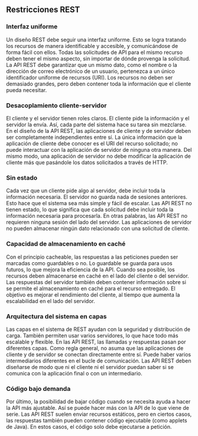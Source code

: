 <h2>Restricciones REST</h2>

<h3>Interfaz uniforme</h3>
<p>Un diseño REST debe seguir una interfaz uniforme. Esto se logra tratando los recursos de manera identificable y accesible, y comunicándose de forma fácil con ellos. Todas las solicitudes de API para el mismo recurso deben tener el mismo aspecto, sin importar de dónde provenga la solicitud. La API REST debe garantizar que un mismo dato, como el nombre o la dirección de correo electrónico de un usuario, pertenezca a un único identificador uniforme de recursos (URI). Los recursos no deben ser demasiado grandes, pero deben contener toda la información que el cliente pueda necesitar.</p>

<h3>Desacoplamiento cliente-servidor</h3>
<p>El cliente y el servidor tienen roles claros. El cliente pide la información y el servidor la envía. Así, cada parte del sistema hace su tarea sin mezclarse. En el diseño de la API REST, las aplicaciones de cliente y de servidor deben ser completamente independientes entre sí. La única información que la aplicación de cliente debe conocer es el URI del recurso solicitado; no puede interactuar con la aplicación de servidor de ninguna otra manera. Del mismo modo, una aplicación de servidor no debe modificar la aplicación de cliente más que pasándole los datos solicitados a través de HTTP.</p>

<h3>Sin estado</h3>
<p>Cada vez que un cliente pide algo al servidor, debe incluir toda la información necesaria. El servidor no guarda nada de sesiones anteriores. Esto hace que el sistema sea más simple y fácil de escalar. Las API REST no tienen estado, lo que significa que cada solicitud debe incluir toda la información necesaria para procesarla. En otras palabras, las API REST no requieren ninguna sesión del lado del servidor. Las aplicaciones de servidor no pueden almacenar ningún dato relacionado con una solicitud de cliente.</p>

<h3>Capacidad de almacenamiento en caché</h3>
<p>Con el principio cacheable, las respuestas a las peticiones pueden ser marcadas como guardables o no. Lo guardable se guarda para usos futuros, lo que mejora la eficiencia de la API. Cuando sea posible, los recursos deben almacenarse en caché en el lado del cliente o del servidor. Las respuestas del servidor también deben contener información sobre si se permite el almacenamiento en caché para el recurso entregado. El objetivo es mejorar el rendimiento del cliente, al tiempo que aumenta la escalabilidad en el lado del servidor.</p>

<h3>Arquitectura del sistema en capas</h3>
<p>Las capas en el sistema de REST ayudan con la seguridad y distribución de carga. También permiten usar varios servidores, lo que hace todo más escalable y flexible. En las API REST, las llamadas y respuestas pasan por diferentes capas. Como regla general, no asuma que las aplicaciones de cliente y de servidor se conectan directamente entre sí. Puede haber varios intermediarios diferentes en el bucle de comunicación. Las API REST deben diseñarse de modo que ni el cliente ni el servidor puedan saber si se comunica con la aplicación final o con un intermediario.</p>

<h3>Código bajo demanda</h3>
<p>Por último, la posibilidad de bajar código cuando se necesita ayuda a hacer la API más ajustable. Así se puede hacer más con la API de lo que viene de serie. Las API REST suelen enviar recursos estáticos, pero en ciertos casos, las respuestas también pueden contener código ejecutable (como applets de Java). En estos casos, el código solo debe ejecutarse a petición.</p>
